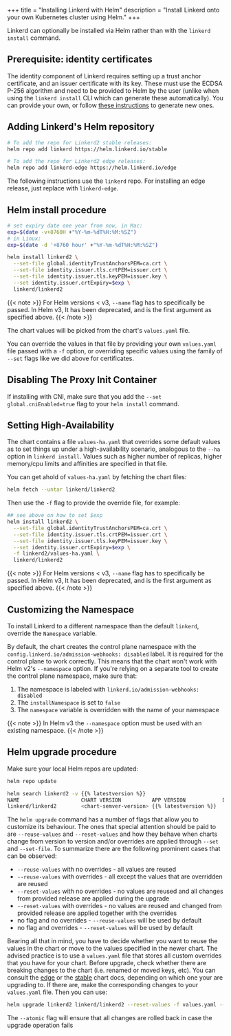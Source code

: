 +++
title = "Installing Linkerd with Helm"
description = "Install Linkerd onto your own Kubernetes cluster using Helm."
+++

Linkerd can optionally be installed via Helm rather than with the `linkerd
install` command.

## Prerequisite: identity certificates

The identity component of Linkerd requires setting up a trust anchor
certificate, and an issuer certificate with its key. These must use the ECDSA
P-256 algorithm and need to be provided to Helm by the user (unlike when using
the `linkerd install` CLI which can generate these automatically). You can
provide your own, or follow [these instructions](/2/tasks/generate-certificates/)
to generate new ones.

## Adding Linkerd's Helm repository

```bash
# To add the repo for Linkerd2 stable releases:
helm repo add linkerd https://helm.linkerd.io/stable

# To add the repo for Linkerd2 edge releases:
helm repo add linkerd-edge https://helm.linkerd.io/edge
```

The following instructions use the `linkerd` repo. For installing an edge
release, just replace with `linkerd-edge`.

## Helm install procedure

```bash
# set expiry date one year from now, in Mac:
exp=$(date -v+8760H +"%Y-%m-%dT%H:%M:%SZ")
# in Linux:
exp=$(date -d '+8760 hour' +"%Y-%m-%dT%H:%M:%SZ")

helm install linkerd2 \
  --set-file global.identityTrustAnchorsPEM=ca.crt \
  --set-file identity.issuer.tls.crtPEM=issuer.crt \
  --set-file identity.issuer.tls.keyPEM=issuer.key \
  --set identity.issuer.crtExpiry=$exp \
  linkerd/linkerd2
```

{{< note >}}
For Helm versions < v3, `--name` flag has to specifically be passed.
In Helm v3, It has been deprecated, and is the first argument as
 specified above.
{{< /note >}}

The chart values will be picked from the chart's `values.yaml` file.

You can override the values in that file by providing your own `values.yaml`
file passed with a `-f` option, or overriding specific values using the family of
`--set` flags like we did above for certificates.

## Disabling The Proxy Init Container

If installing with CNI, make sure that you add the `--set
global.cniEnabled=true` flag to your `helm install` command.

## Setting High-Availability

The chart contains a file `values-ha.yaml` that overrides some
default values as to set things up under a high-availability scenario, analogous
to the `--ha` option in `linkerd install`. Values such as higher number of
replicas, higher memory/cpu limits and affinities are specified in that file.

You can get ahold of `values-ha.yaml` by fetching the chart files:

```bash
helm fetch --untar linkerd/linkerd2
```

Then use the `-f` flag to provide the override file, for example:

```bash
## see above on how to set $exp
helm install linkerd2 \
  --set-file global.identityTrustAnchorsPEM=ca.crt \
  --set-file identity.issuer.tls.crtPEM=issuer.crt \
  --set-file identity.issuer.tls.keyPEM=issuer.key \
  --set identity.issuer.crtExpiry=$exp \
  -f linkerd2/values-ha.yaml \
  linkerd/linkerd2
```

{{< note >}}
For Helm versions < v3, `--name` flag has to specifically be passed.
In Helm v3, It has been deprecated, and is the first argument as
 specified above.
{{< /note >}}

## Customizing the Namespace

To install Linkerd to a different namespace than the default `linkerd`,
override the `Namespace` variable.

By default, the chart creates the control plane namespace with the
`config.linkerd.io/admission-webhooks: disabled` label. It is required for the
control plane to work correctly. This means that the chart won't work with
Helm v2's `--namespace` option.  If you're relying on a separate tool to create
the control plane namespace, make sure that:

1. The namespace is labeled with `linkerd.io/admission-webhooks: disabled`
1. The `installNamespace` is set to `false`
1. The `namespace` variable is overridden with the name of your namespace

{{< note >}}
In Helm v3 the `--namespace` option must be used with an existing namespace.
{{< /note >}}

## Helm upgrade procedure

Make sure your local Helm repos are updated:

```bash
helm repo update

helm search linkerd2 -v {{% latestversion %}}
NAME                    CHART VERSION          APP VERSION            DESCRIPTION
linkerd/linkerd2        <chart-semver-version> {{% latestversion %}}    Linkerd gives you observability, reliability, and securit...
```

The `helm upgrade` command has a number of flags that allow you to customize
its behaviour. The ones that special attention should be paid to are
`--reuse-values` and `--reset-values` and how they behave when charts change
from version to version and/or overrides are applied through `--set` and
`--set-file`. To summarize there are the following prominent cases that can be
observed:

- `--reuse-values` with no overrides - all values are reused
- `--reuse-values` with overrides - all except the values that are overridden
are reused
- `--reset-values` with no overrides - no values are reused and all changes
from provided release are applied during the upgrade
- `--reset-values` with overrides - no values are reused and changed from
provided release are applied together with the overrides
- no flag and no overrides - `--reuse-values` will be used by default
- no flag and overrides - `--reset-values` will be used by default

Bearing all that in mind, you have to decide whether you want to reuse the
values in the chart or move to the values specified in the newer chart.
The advised practice is to use a `values.yaml` file that stores all custom
overrides that you have for your chart. Before upgrade, check whether there
are breaking changes to the chart (i.e. renamed or moved keys, etc). You can
consult the [edge](https://hub.helm.sh/charts/linkerd2-edge/linkerd2) or the
[stable](https://hub.helm.sh/charts/linkerd2/linkerd2) chart docs, depending on
which one your are upgrading to. If there are, make the corresponding changes to
your `values.yaml` file. Then you can use:

```bash
helm upgrade linkerd2 linkerd/linkerd2 --reset-values -f values.yaml --atomic
```

The `--atomic` flag will ensure that all changes are rolled back in case the
upgrade operation fails
